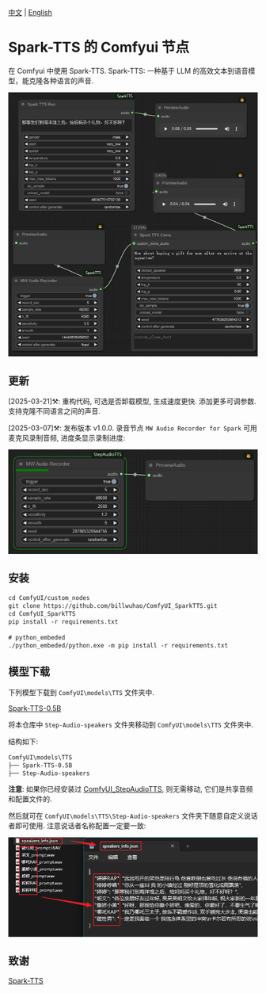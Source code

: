 [中文](README-CN.md) | [English](README.md)

# Spark-TTS 的 Comfyui 节点

在 Comfyui 中使用 Spark-TTS. Spark-TTS: 一种基于 LLM 的高效文本到语音模型，能克隆各种语言的声音.

![](https://github.com/billwuhao/ComfyUI_SparkTTS/blob/master/images/2025-03-07_03-08-47.png)


## 更新

[2025-03-21]⚒️: 重构代码, 可选是否卸载模型, 生成速度更快. 添加更多可调参数. 支持克隆不同语言之间的声音.

[2025-03-07]⚒️: 发布版本 v1.0.0. 录音节点 `MW Audio Recorder for Spark` 可用麦克风录制音频, 进度条显示录制进度:

![](https://github.com/billwuhao/ComfyUI_StepAudioTTS/blob/master/assets/2025-03-06_21-29-09.png)

## 安装

```
cd ComfyUI/custom_nodes
git clone https://github.com/billwuhao/ComfyUI_SparkTTS.git
cd ComfyUI_SparkTTS
pip install -r requirements.txt

# python_embeded
./python_embeded/python.exe -m pip install -r requirements.txt
```

## 模型下载

下列模型下载到 `ComfyUI\models\TTS` 文件夹中.

[Spark-TTS-0.5B](https://https://huggingface.co/SparkAudio/Spark-TTS-0.5B)

将本仓库中 `Step-Audio-speakers` 文件夹移动到 `ComfyUI\models\TTS` 文件夹中. 

结构如下:

```
ComfyUI\models\TTS
├── Spark-TTS-0.5B
├── Step-Audio-speakers
```

**注意**: 如果你已经安装过 [ComfyUI_StepAudioTTS](https://github.com/billwuhao/ComfyUI_StepAudioTTS), 则无需移动, 它们是共享音频和配置文件的.

然后就可在 `ComfyUI\models\TTS\Step-Audio-speakers` 文件夹下随意自定义说话者即可使用. 注意说话者名称配置一定要一致:

![](https://github.com/billwuhao/ComfyUI_SparkTTS/blob/master/images/2025-03-07_03-30-51.png)

## 致谢

[Spark-TTS](https://github.com/SparkAudio/Spark-TTS.git)